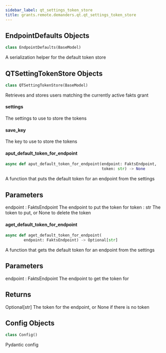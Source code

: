 ```yaml
---
sidebar_label: qt_settings_token_store
title: grants.remote.demanders.qt.qt_settings_token_store
---
```


## EndpointDefaults Objects

```python
class EndpointDefaults(BaseModel)
```

A serialization helper for the
default token store

## QTSettingTokenStore Objects

```python
class QTSettingTokenStore(BaseModel)
```

Retrieves and stores users matching the currently
active fakts grant

#### settings

The settings to use to store the tokens

#### save\_key

The key to use to store the tokens

#### aput\_default\_token\_for\_endpoint

```python
async def aput_default_token_for_endpoint(endpoint: FaktsEndpoint,
                                          token: str) -> None
```

A function that puts the default token for an endpoint
from the settings

Parameters
----------
endpoint : FaktsEndpoint
    The endpoint to put the token for
token : str
    The token to put, or None to delete the token

#### aget\_default\_token\_for\_endpoint

```python
async def aget_default_token_for_endpoint(
        endpoint: FaktsEndpoint) -> Optional[str]
```

A function that gets the default token for an endpoint
from the settings

Parameters
----------
endpoint : FaktsEndpoint
    The endpoint to get the token for

Returns
-------
Optional[str]
    The token for the endpoint, or None if there is no token

## Config Objects

```python
class Config()
```

Pydantic config

